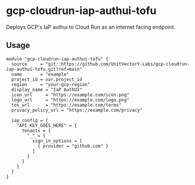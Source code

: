# gcp-cloudrun-iap-authui-tofu

Deploys GCP's IaP authui to Cloud Run as an internet facing endpoint.

## Usage

```hcl
module "gcp-cloudrun-iap-authui-tofu" {
  source     = "git::https://github.com/UnitVectorY-Labs/gcp-cloudrun-iap-authui-tofu.git?ref=main"
  name       = "example"
  project_id = var.project_id
  region     = "your-gcp-region"
  display_name = "IaP AuthUI"
  icon_url     = "https://example.com/icon.png"
  logo_url     = "https://example.com/logo.png"
  tos_url      = "https://example.com/terms"
  privacy_policy_url = "https://example.com/privacy"

  iap_config = {
    "API_KEY_GOES_HERE" = {
      tenants = {
        "_" = {
          sign_in_options = [
            { provider = "github.com" }
          ]
        }
      }
    }
  }
}
```

<!-- BEGIN_TF_DOCS -->
<!-- END_TF_DOCS -->
